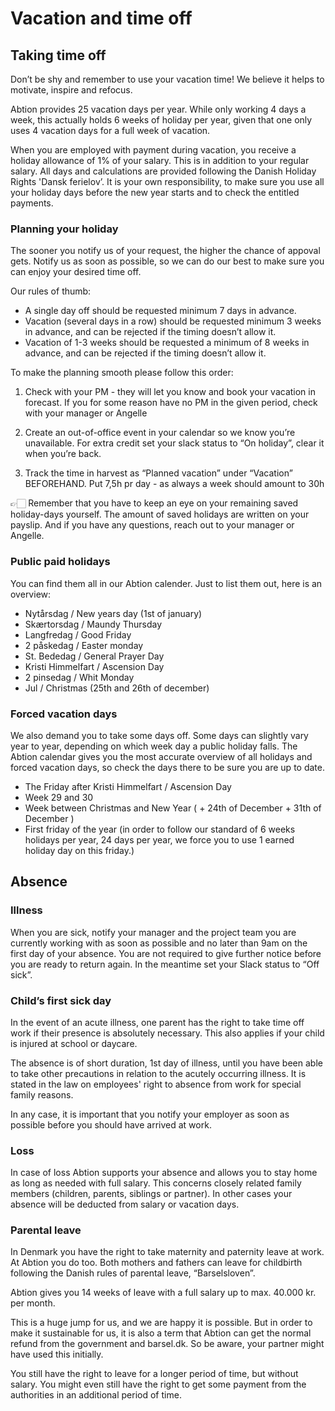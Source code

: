 # Vacation and time off

## Taking time off
Don’t be shy and remember to use your vacation time! We believe it helps to motivate, inspire and refocus. 

Abtion provides 25 vacation days per year. While only working 4 days a week, this actually holds 6 weeks of holiday per year, given that one only uses 4 vacation days for a full week of vacation. 

When you are employed with payment during vacation, you receive a holiday allowance of 1% of your salary. This is in addition to your regular salary. 
All days and calculations are provided following the Danish Holiday Rights 'Dansk ferielov’. It is your own responsibility, to make sure you use all your holiday days before the new year starts and to check the entitled payments. 

### Planning your holiday
The sooner you notify us of your request, the higher the chance of appoval gets. Notify us as soon as possible, so we can do our best to make sure you can enjoy your desired time off.

Our rules of thumb:
- A single day off should be requested minimum 7 days in advance.
- Vacation (several days in a row) should be requested minimum 3 weeks in advance, and can be rejected if the timing doesn’t allow it.
- Vacation of 1-3 weeks should be requested a minimum of 8 weeks in advance, and can be rejected if the timing doesn’t allow it.

To make the planning smooth please follow this order:

 1. Check with your PM - they will let you know and book your vacation in forecast. If you for some reason have no PM in the given period, check with your manager or Angelle

 2. Create an out-of-office event in your calendar so we know you’re unavailable. For extra credit set your slack status to “On holiday”, clear it when you’re back.

 3. Track the time in harvest as “Planned vacation” under “Vacation” BEFOREHAND. Put 7,5h pr day - as always a week should amount to 30h

👉🏻 Remember that you have to keep an eye on your remaining saved holiday-days yourself. The amount of saved holidays are written on your payslip. And if you have any questions, reach out to your manager or Angelle. 

### Public paid holidays
You can find them all in our Abtion calender. Just to list them out, here is an overview:

- Nytårsdag / New years day (1st of january)
- Skærtorsdag / Maundy Thursday
- Langfredag / Good Friday
- 2 påskedag / Easter monday
- St. Bededag / General Prayer Day
- Kristi Himmelfart / Ascension Day
- 2 pinsedag / Whit Monday
- Jul / Christmas (25th and 26th of december)
 
### Forced vacation days
We also demand you to take some days off. Some days can slightly vary year to year, depending on which week day a public holiday falls. The Abtion calendar gives you the most accurate overview of all holidays and forced vacation days, so check the days there to be sure you are up to date. 

- The Friday after Kristi Himmelfart / Ascension Day
- Week 29 and 30 
- Week between Christmas and New Year ( + 24th of December + 31th of December )
- First friday of the year (in order to follow our standard of 6 weeks holidays per year, 24 days per year, we force you to use 1 earned holiday day on this friday.) 
 
## Absence

### Illness
When you are sick, notify your manager and the project team you are currently working with as soon as possible and no later than 9am on the first day of your absence. You are not required to give further notice before you are ready to return again. In the meantime set your Slack status to “Off sick”.

### Child’s first sick day
In the event of an acute illness, one parent has the right to take time off work if their presence is absolutely necessary.
This also applies if your child is injured at school or daycare. 

The absence is of short duration, 1st day of illness, until you have been able to take other precautions in relation to the acutely occurring illness. It is stated in the law on employees' right to absence from work for special family reasons.

In any case, it is important that you notify your employer as soon as possible before you should have arrived at work.

### Loss
In case of loss Abtion supports your absence and allows you to stay home as long as needed with full salary. This concerns closely related family members (children, parents, siblings or partner). In other cases your absence will be deducted from salary or vacation days. 

### Parental leave
In Denmark you have the right to take maternity and paternity leave at work. At Abtion you do too.  Both mothers and fathers can leave for childbirth following the Danish rules of parental leave, “Barselsloven”.

Abtion gives you 14 weeks of leave with a full salary up to max. 40.000 kr. per month.

This is a huge jump for us, and we are happy it is possible. But in order to make it sustainable for us, it is also a term that Abtion can get the normal refund from the government and barsel.dk. So be aware, your partner might have used this initially.

You still have the right to leave for a longer period of time, but without salary. You might even still have the right to get some payment from the authorities in an additional period of time.
